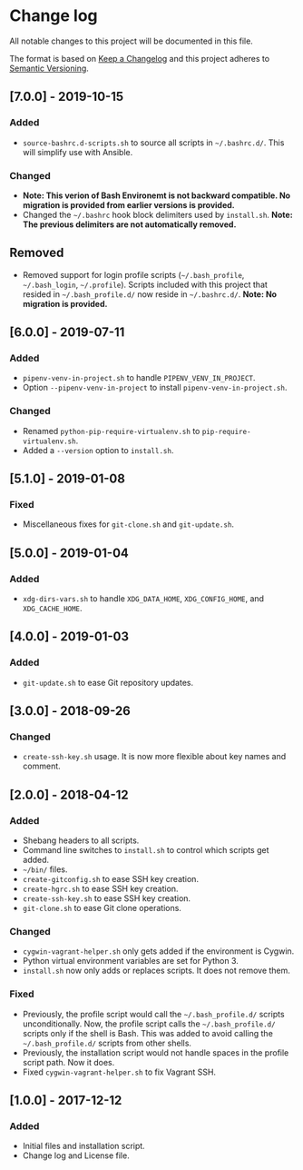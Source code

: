 # Change log

All notable changes to this project will be documented in this file.

The format is based on [Keep a Changelog](http://keepachangelog.com/en/1.0.0/) and this project adheres to [Semantic Versioning](http://semver.org/spec/v2.0.0.html).

## [7.0.0] - 2019-10-15
### Added
- `source-bashrc.d-scripts.sh` to source all scripts in `~/.bashrc.d/`. This will simplify use with Ansible.
### Changed
- **Note: This verion of Bash Environemt is not backward compatible. No migration is provided from earlier versions is provided.**
- Changed the `~/.bashrc` hook block delimiters used by `install.sh`. **Note: The previous delimiters are not automatically removed.**
## Removed
- Removed support for login profile scripts (`~/.bash_profile`, `~/.bash_login`, `~/.profile`). Scripts included with this project that resided in `~/.bash_profile.d/` now reside in `~/.bashrc.d/`. **Note: No migration is provided.**

## [6.0.0] - 2019-07-11
### Added
- `pipenv-venv-in-project.sh` to handle `PIPENV_VENV_IN_PROJECT`.
- Option `--pipenv-venv-in-project` to install `pipenv-venv-in-project.sh`.
### Changed
- Renamed `python-pip-require-virtualenv.sh` to `pip-require-virtualenv.sh`.
- Added a `--version` option to `install.sh`.

## [5.1.0] - 2019-01-08
### Fixed
- Miscellaneous fixes for `git-clone.sh` and `git-update.sh`.

## [5.0.0] - 2019-01-04
### Added
- `xdg-dirs-vars.sh` to handle `XDG_DATA_HOME`, `XDG_CONFIG_HOME`, and `XDG_CACHE_HOME`.

## [4.0.0] - 2019-01-03
### Added
- `git-update.sh` to ease Git repository updates.

## [3.0.0] - 2018-09-26
### Changed
- `create-ssh-key.sh` usage. It is now more flexible about key names and comment.

## [2.0.0] - 2018-04-12
### Added
- Shebang headers to all scripts.
- Command line switches to `install.sh` to control which scripts get added.
- `~/bin/` files.
- `create-gitconfig.sh` to ease SSH key creation.
- `create-hgrc.sh` to ease SSH key creation.
- `create-ssh-key.sh` to ease SSH key creation.
- `git-clone.sh` to ease Git clone operations.
### Changed
- `cygwin-vagrant-helper.sh` only gets added if the environment is Cygwin.
- Python virtual environment variables are set for Python 3.
- `install.sh` now only adds or replaces scripts. It does not remove them.
### Fixed
- Previously, the profile script would call the `~/.bash_profile.d/` scripts unconditionally. Now, the profile script calls the `~/.bash_profile.d/` scripts only if the shell is Bash. This was added to avoid calling the `~/.bash_profile.d/` scripts from other shells.
- Previously, the installation script would not handle spaces in the profile script path. Now it does.
- Fixed `cygwin-vagrant-helper.sh` to fix Vagrant SSH.

## [1.0.0] - 2017-12-12
### Added
- Initial files and installation script.
- Change log and License file.
